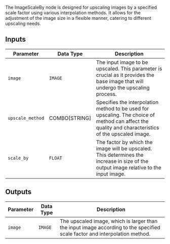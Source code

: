 The ImageScaleBy node is designed for upscaling images by a specified scale factor using various interpolation methods. It allows for the adjustment of the image size in a flexible manner, catering to different upscaling needs.

## Inputs

| Parameter       | Data Type | Description                                                                 |
|-----------------|-------------|----------------------------------------------------------------------------|
| `image`         | `IMAGE`     | The input image to be upscaled. This parameter is crucial as it provides the base image that will undergo the upscaling process. |
| `upscale_method`| COMBO[STRING] | Specifies the interpolation method to be used for upscaling. The choice of method can affect the quality and characteristics of the upscaled image. |
| `scale_by`      | `FLOAT`     | The factor by which the image will be upscaled. This determines the increase in size of the output image relative to the input image. |

## Outputs

| Parameter | Data Type | Description                                                   |
|-----------|-------------|---------------------------------------------------------------|
| `image`   | `IMAGE`     | The upscaled image, which is larger than the input image according to the specified scale factor and interpolation method. |
